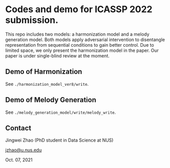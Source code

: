 # Codes and demo for ICASSP 2022 submission. 

This repo includes two models: a harmonization model and a melody generation model. Both models apply adversarial intervention to disentangle representation from sequential conditions to gain better control. Due to limited space, we only present the harmonization model in the paper. Our paper is under single-blind review at the moment.

## Demo of Harmonization
See `./harmonization_model_ver8/write`.

## Demo of Melody Generation
See `./melody_generation_model/write/melody_write`.

## Contact
Jingwei Zhao (PhD student in Data Science at NUS)

jzhao@u.nus.edu

Oct. 07, 2021